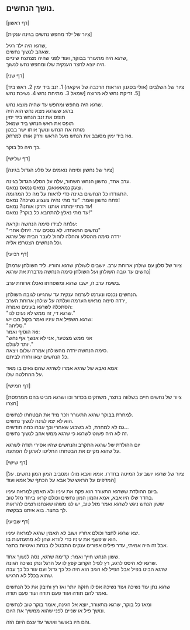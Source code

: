 ## נושך הנחשים.

\[דף ראשון\]

\[ציור של ילד מחפש נחשים בגינה ענקית\]

שרגא היה ילד רגיל,  
שאהב לנשוך נחשים.  
שרגא היה מתעורר בבוקר, ועוד לפני שהיה מצחצח שיניים,  
היה יוצא לחצר הענקית שלו ומחפש נחש לנשוך.

\[דף שני\]

\[ציור של השלבים \(אולי בסגנון הוראות הרכבה של איקאה\) 1. זנב ביד ימין 2. ראש ביד שמאל 3. מתיחת נחש 4. נשיכת נחש\] 5. זריקת נחש  לא מרוצה\]

שרגא היה מחפש ומחפש עד שהיה מוצא נחש.  
ברגע ששרגא מצא נחש הוא היה  
תופס את זנב הנחש ביד ימין  
תופס את ראש הנחש ביד שמאל  
מותח את הנחש ונושך אותו ישר בבטן  
ואז ביד ימין מסובב את הנחש מעל הראש ווזרק אותו למרחק.

כך היה כל בוקר.

\[דף שלישי\]

\[ציור של נחשון וסימה נואמים על סלע הגדול בגינה\]

ערב אחד, נחשון הנחש השחור, עלה על הסלע הגדול בגינה.  
וצעק נמאאאאס, נמאס נמאס נמאס.  
התגודדו כל הנחשים בגינה כדי לראות על מה כל המהומה.  
פתח נחשון ואמר: "עד מתי נהיה צעצוע נשיכה? נמאס!  
עד מתי ימתחו אותנו ויזרקו אותנו? נמאס!  
עד מתי נאלץ להתחבא כל בוקר? נמאס!"

עלתה לצידו סימה הנחשה וקראה:  
"נחשים התאחדו. לא נסכים עוד. זיחלו אחרי"  
ירדה סימה מהסלע והחלה לזחול לעבר הבית של שרגא  
וכל הנחשים הצטרפו אליה.

\[דף רביעי\]

\[ציור של סלון עם שולחן ארוחת ערב. יושבים לשולחן שרגא והוריו. ליד השולחן ערמת נחשים עד גובה השולחן ועל השולחן סימה הנחשה מדברת את שרגא\]

בשעת ערב זו, ישבו שרגא ומשפחתו ואכלו ארוחת ערב.

הנחשים נכנסו ונערמו לערמה ענקית עד שהגיעו לגובה השולחן.  
ירדה סימה מראש הערמה ועלתה על שולחן ארוחת הערב,  
הסתכלה לשרגא בעינים ואמרה:  
"שרגא די, זה ממש לא נעים לנו."  
שרגא השפיל את עיניו ואמר בקול מבוייש:  
"סליחה."  
ואז הוסיף ואמר:  
"אני ממש מצטער, אני לא אנשך אף נחש  
יותר לעולם."  
סימה הנחשה ירדה מהשולחן אמרה שלום ויצאה.  
כל הנחשים יצאו וחזרו לביתם.

אמא ואבא של שרגא אמרו לשרגא שהם גאים בו מאד  
על ההחלטה שלו.

\[דף חמישי\]

\[ציור של נחשים חיים בשלווה בחצר, משחקים בכדור וכו ושרגא מביט בהם ממרפסת חצרו\]

למחרת בבוקר שרגא התעורר וזכר מיד את הבטחתו לנחשים.  
הוא לא יצא לגינה לנשוך נחשים.  
גם לא למחרת, לא בשבוע שאחרי וכך עברו כמה חודשים...  
זה לא היה פשוט לשרגא כי שרגא ממש אהב לנשוך נחשים.

יום ההולדת של שרגא התקרב והנחשים שהיו אסירי תודה לשרגא  
על שהוא מקיים את הבטחתו החליטו לארגן לו הפתעה.

\[דף שישי\]

\[ציור של שרגא יושב על המיטה בחדרו. אמא ואבא מולו ומסביב המון המון נחשים. על המדפים על הראש של אבא על הכתף של אמא ועוד\]

ביום ההולדת ששרגא התעורר הוא פקח את עיניו ולא האמין למראה עיניו.  
בחדר שלו היו אבא, אמא והמון המון נחשים וכולם קראו ביחד מזל טוב.  
ששון הנחש ניגש לשרגא ואמר מזל טוב, יש לנו משהו שאנחנו רוצים להראות  
לך בחצר. בוא איתנו בבקשה.

\[דף שביעי\]

יצא שרגא לחצר וכולם אחריו ושוב לא האמין שרגא למראה עיניו.  
הוא שיפשף את עיניו כדי לוודא שהן לא מתעתעות בו.  
אבל זה היה אמיתי, עדר פילים אפורים ענקים התבטל לו בנחת ואיטיות בחצר.

ששון הנחש חייך ואמר: קדימה שרגא, נסה לנשוך אחד.  
שרגא לא היסס לרגע, רץ לפיל הקרוב קפץ לו על הרגל ונתן נשיכה הגונה.  
שרגא הביט בפיל אבל הפיל לא הגיב הוא היה כל כך גדול ועם עור כל כך עבה  
שהוא בכלל לא הרגיש.

שרגא נתן עוד נשיכה ועוד נשיכה אפילו חזקה יותר ואז רץ וחיבק את כל הנחשים  
ואמר להם תודה ועוד פעם תודה ועוד פעם תודה.

ומאז כל בוקר, שרגא מתעורר, יוצא אל הגינה, אומר בוקר טוב לנחשים  
ונושך פיל או שניים לפני שהוא ממשיך את היום.

והם חיו באושר ואושר עד עצם היום הזה.

